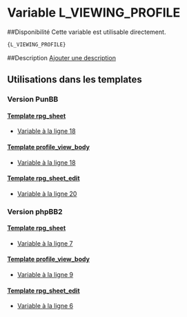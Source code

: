 # Variable L_VIEWING_PROFILE

##Disponibilité
Cette variable est utilisable directement.

```html
{L_VIEWING_PROFILE}
```

##Description
[Ajouter une description](https://fa-tvars.appspot.com/var/L_VIEWING_PROFILE)

## Utilisations dans les templates

### Version PunBB

#### [Template rpg_sheet](punbb/rpg_sheet.md#readme)
* [Variable &agrave; la ligne 18](../punbb/rpg_sheet.tpl#L18)

#### [Template profile_view_body](punbb/profile_view_body.md#readme)
* [Variable &agrave; la ligne 18](../punbb/profile_view_body.tpl#L18)

#### [Template rpg_sheet_edit](punbb/rpg_sheet_edit.md#readme)
* [Variable &agrave; la ligne 20](../punbb/rpg_sheet_edit.tpl#L20)

### Version phpBB2

#### [Template rpg_sheet](subsilver/rpg_sheet.md#readme)
* [Variable &agrave; la ligne 7](../subsilver/rpg_sheet.tpl#L7)

#### [Template profile_view_body](subsilver/profile_view_body.md#readme)
* [Variable &agrave; la ligne 9](../subsilver/profile_view_body.tpl#L9)

#### [Template rpg_sheet_edit](subsilver/rpg_sheet_edit.md#readme)
* [Variable &agrave; la ligne 6](../subsilver/rpg_sheet_edit.tpl#L6)